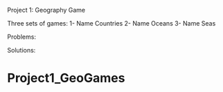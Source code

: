 Project 1: Geography Game

Three sets of games: 1- Name Countries
                     2- Name Oceans
                     3- Name Seas

Problems:

Solutions:
# Project1_GeoGames
